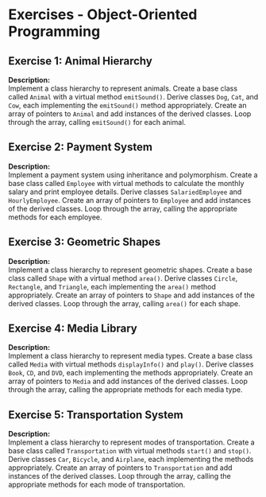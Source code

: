 # Exercises - Object-Oriented Programming

## Exercise 1: Animal Hierarchy

**Description:**  
Implement a class hierarchy to represent animals. Create a base class called `Animal` with a virtual method `emitSound()`. Derive classes `Dog`, `Cat`, and `Cow`, each implementing the `emitSound()` method appropriately. Create an array of pointers to `Animal` and add instances of the derived classes. Loop through the array, calling `emitSound()` for each animal.

## Exercise 2: Payment System

**Description:**  
Implement a payment system using inheritance and polymorphism. Create a base class called `Employee` with virtual methods to calculate the monthly salary and print employee details. Derive classes `SalariedEmployee` and `HourlyEmployee`. Create an array of pointers to `Employee` and add instances of the derived classes. Loop through the array, calling the appropriate methods for each employee.

## Exercise 3: Geometric Shapes

**Description:**  
Implement a class hierarchy to represent geometric shapes. Create a base class called `Shape` with a virtual method `area()`. Derive classes `Circle`, `Rectangle`, and `Triangle`, each implementing the `area()` method appropriately. Create an array of pointers to `Shape` and add instances of the derived classes. Loop through the array, calling `area()` for each shape.

## Exercise 4: Media Library

**Description:**  
Implement a class hierarchy to represent media types. Create a base class called `Media` with virtual methods `displayInfo()` and `play()`. Derive classes `Book`, `CD`, and `DVD`, each implementing the methods appropriately. Create an array of pointers to `Media` and add instances of the derived classes. Loop through the array, calling the appropriate methods for each media type.

## Exercise 5: Transportation System

**Description:**  
Implement a class hierarchy to represent modes of transportation. Create a base class called `Transportation` with virtual methods `start()` and `stop()`. Derive classes `Car`, `Bicycle`, and `Airplane`, each implementing the methods appropriately. Create an array of pointers to `Transportation` and add instances of the derived classes. Loop through the array, calling the appropriate methods for each mode of transportation.
